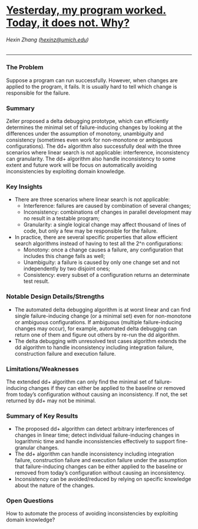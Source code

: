# [Yesterday, my program worked. Today, it does not. Why?](https://www.st.cs.uni-saarland.de/publications/files/zeller-esec-1999.pdf)
###### Hexin Zhang (hexinz@umich.edu)

---

### The Problem
<!-- [A single problem] -->
Suppose a program can run successfully. However, when changes are applied to the program, it fails. It is usually hard to tell which change is responsible for the failure. 

### Summary 
<!-- [Up to 3 sentences] -->

Zeller proposed a delta debugging prototype, which can efficiently determines the minimal set of failure-inducing changes by looking at the differences under the assumption of monotony, unambiguity and consistency (sometimes even work for non-monotone or ambiguous configurations). The dd+ algorithm also successfully deal with the three scenarios where linear search is not applicable: interference, inconsistency can granularity. The dd+ algorithm also handle inconsistency to some extent and future work will be focus on automatically avoiding inconsistencies by exploiting domain knowledge.

### Key Insights 
<!-- [Up to 2 insights] -->
- There are three scenarios where linear search is not applicable: 
  - Interference: failures are caused by combination of several changes;
  - Inconsistency: combinations of changes in parallel development may no result in a testable program; 
  - Granularity: a single logical change may affect thousand of lines of code, but only a few may be responsible for the failure.
- In practice, there are several specific properties that allow efficient search algorithms instead of having to test all the 2^n configurations:
  - Monotony: once a change causes a failure, any configuration that includes this change fails as well;
  - Unambiguity: a failure is caused by only one change set and not independently by two disjoint ones;
  - Consistency: every subset of a configuration returns an determinate test result.


### Notable Design Details/Strengths 
<!-- [Up to 2 details/strengths] -->

- The automated delta debugging algorithm is at worst linear and can find single failure-inducing change (or a minimal set) even for non-monotone or ambiguous configurations. If ambiguous (multiple failure-inducing changes may occur), for example, automated delta debugging can return one of them and figure out others by re-run the dd algorithm. 
- The delta debugging with unresolved test cases algorithm extends the dd algorithm to handle inconsistency including integration failure, construction failure and execution failure.

### Limitations/Weaknesses 
<!-- [up to 2 weaknesses] -->

The extended dd+ algorithm can only find the minimal set of failure-inducing changes if they can either be applied to the baseline or removed from today’s configuration without causing an inconsistency. If not, the set returned by dd+ may not be minimal.


### Summary of Key Results 
<!-- [Up to 3 results] -->
- The proposed dd+ algorithm can detect arbitrary interferences of changes in linear time; detect individual failure-inducing changes in logarithmic time and handle inconsistencies effectively to support fine-granular changes. 
- The dd+ algorithm can handle inconsistency including integration failure, construction failure and execution failure under the assumption that failure-inducing changes can be either applied to the baseline or removed from today’s configuration without causing an inconsistency.
- Inconsistency can be avoided/reduced by relying on specific knowledge about the nature of the changes.


### Open Questions 
<!-- [Where to go from here?] -->
How to automate the process of avoiding inconsistencies by exploiting domain knowledge?

